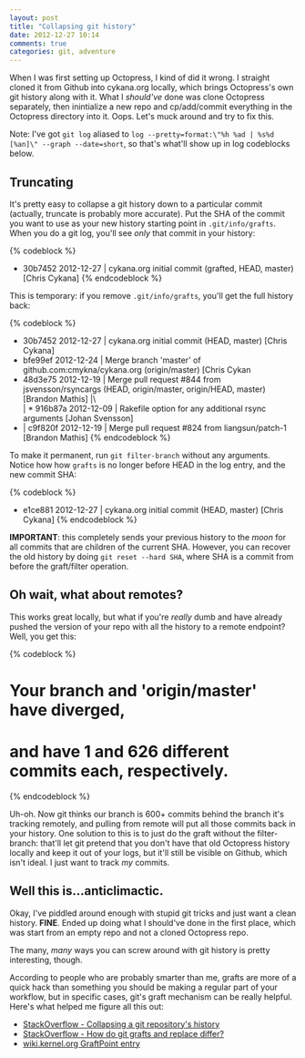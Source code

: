 ```yaml
---
layout: post
title: "Collapsing git history"
date: 2012-12-27 10:14
comments: true
categories: git, adventure
---
```

When I was first setting up Octopress, I kind of did it wrong. I straight cloned it from Github into cykana.org locally, which brings Octopress's own git history along with it. What I _should've_ done was clone Octopress separately, then inintialize a new repo and cp/add/commit everything in the Octopress directory into it. Oops. Let's muck around and try to fix this.

Note: I've got `git log` aliased to `log --pretty=format:\"%h %ad | %s%d [%an]\" --graph --date=short`, so that's what'll show up in log codeblocks below.

## Truncating

It's pretty easy to collapse a git history down to a particular commit (actually, truncate is probably more accurate). Put the SHA of the commit you want to use as your new history starting point in `.git/info/grafts`. When you do a git log, you'll see _only_ that commit in your history:

{% codeblock %}
* 30b7452 2012-12-27 | cykana.org initial commit (grafted, HEAD, master) [Chris Cykana]
{% endcodeblock %}

This is temporary: if you remove `.git/info/grafts`, you'll get the full history back:

{% codeblock %}
* 30b7452 2012-12-27 | cykana.org initial commit (HEAD, master) [Chris Cykana]
* bfe99ef 2012-12-24 | Merge branch 'master' of github.com:cmykna/cykana.org (origin/master) [Chris Cykan
*   48d3e75 2012-12-19 | Merge pull request #844 from jsvensson/rsyncargs (HEAD, origin/master, origin/HEAD, master) [Brandon Mathis]
|\  
| * 916b87a 2012-12-09 | Rakefile option for any additional rsync arguments [Johan Svensson]
* |   c9f820f 2012-12-19 | Merge pull request #824 from liangsun/patch-1 [Brandon Mathis]
{% endcodeblock %}

To make it permanent, run `git filter-branch` without any arguments. Notice how how `grafts` is no longer before HEAD in the log entry, and the new commit SHA:

{% codeblock %}
* e1ce881 2012-12-27 | cykana.org initial commit (HEAD, master) [Chris Cykana]
{% endcodeblock %}

__IMPORTANT__: this completely sends your previous history to the _moon_ for all commits that are children of the current SHA. However, you can recover the old history by doing `git reset --hard SHA`, where SHA is a commit from before the graft/filter operation.

## Oh wait, what about remotes?

This works great locally, but what if you're _really_ dumb and have already pushed the version of your repo with all the history to a remote endpoint? Well, you get this:

{% codeblock %}
# Your branch and 'origin/master' have diverged,
# and have 1 and 626 different commits each, respectively.
{% endcodeblock %}

Uh-oh. Now git thinks our branch is 600+ commits behind the branch it's tracking remotely, and pulling from remote will put all those commits back in your history. One solution to this is to just do the graft without the filter-branch: that'll let git pretend that you don't have that old Octopress history locally and keep it out of your logs, but it'll still be visible on Github, which isn't ideal. I just want to track _my_ commits.

## Well this is...anticlimactic.

Okay, I've piddled around enough with stupid git tricks and just want a clean history. __FINE__. Ended up doing what I should've done in the first place, which was start from an empty repo and not a cloned Octopress repo.

The many, *many* ways you can screw around with git history is pretty interesting, though.

According to people who are probably smarter than me, grafts are more of a quick hack than something you should be making a regular part of your workflow, but in specific cases, git's graft mechanism can be really helpful. Here's what helped me figure all this out:

* [StackOverflow - Collapsing a git repository's history](http://stackoverflow.com/a/475931)
* [StackOverflow - How do git grafts and replace differ?](http://stackoverflow.com/a/6802005)
* [wiki.kernel.org GraftPoint entry](https://git.wiki.kernel.org/index.php/GraftPoint)